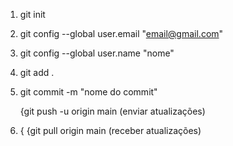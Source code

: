 1. git init

2. git config --global user.email "email@gmail.com"

3. git config --global user.name "nome"

4. git add .

5. git commit -m "nome do commit"

    {git push -u origin main (enviar atualizações)
6.  {
    {git pull origin main (receber atualizações)